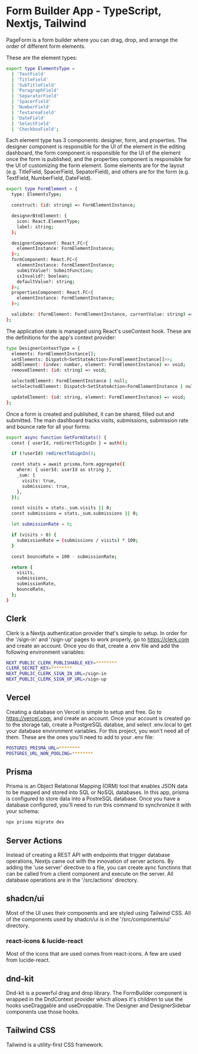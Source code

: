 # Form Builder App - TypeScript, Nextjs, Tailwind

PageForm is a form builder where you can drag, drop, and arrange the order of different form elements. 

These are the element types:

```bash
export type ElementsType =
  | 'TextField'
  | 'TitleField'
  | 'SubTitleField'
  | 'ParagraphField'
  | 'SeparatorField'
  | 'SpacerField'
  | 'NumberField'
  | 'TextareaField'
  | 'DateField'
  | 'SelectField'
  | 'CheckboxField';
```

Each element type has 3 components: designer, form, and properties. The designer component is responsible for the UI of the element in the editing dashboard, the form component is responsible for the UI of the element once the form is published, and the properties component is responsible for the UI of customizing the form element. Some elements are for the layout (e.g. TitleField, SpacerField, SepatorField), and others are for the form (e.g. TextField, NumberField, DateField). 

```bash
export type FormElement = {
  type: ElementsType;

  construct: (id: string) => FormElementInstance;

  designerBtnElement: {
    icon: React.ElementType;
    label: string;
  };

  designerComponent: React.FC<{
    elementInstance: FormElementInstance;
  }>;
  formComponent: React.FC<{
    elementInstance: FormElementInstance;
    submitValue?: SubmitFunction;
    isInvalid?: boolean;
    defaultValue?: string;
  }>;
  propertiesComponent: React.FC<{
    elementInstance: FormElementInstance;
  }>;

  validate: (formElement: FormElementInstance, currentValue: string) => boolean;
};
```

The application state is managed using React's useContext hook. These are the definitions for the app's context provider:

```bash
type DesignerContextType = {
  elements: FormElementInstance[];
  setElements: Dispatch<SetStateAction<FormElementInstance[]>>;
  addElement: (index: number, element: FormElementInstance) => void;
  removeElement: (id: string) => void;

  selectedElement: FormElementInstance | null;
  setSelectedElement: Dispatch<SetStateAction<FormElementInstance | null>>;

  updateElement: (id: string, element: FormElementInstance) => void;
};
```

Once a form is created and published, it can be shared, filled out and submitted. The main dashboard tracks visits, submissions, submission rate and bounce rate for all your forms:

```bash
export async function GetFormStats() {
  const { userId, redirectToSignIn } = auth();

  if (!userId) redirectToSignIn();

  const stats = await prisma.form.aggregate({
    where: { userId: userId as string },
    _sum: {
      visits: true,
      submissions: true,
    },
  });

  const visits = stats._sum.visits || 0;
  const submissions = stats._sum.submissions || 0;

  let submissionRate = 0;

  if (visits > 0) {
    submissionRate = (submissions / visits) * 100;
  }

  const bounceRate = 100 - submissionRate;

  return {
    visits,
    submissions,
    submissionRate,
    bounceRate,
  };
}
```


## Clerk

Clerk is a Nextjs authentication provider that's simple to setup. In order for the '/sign-in' and '/sign-up' pages to work properly, go to https://clerk.com and create an account. Once you do that, create a .env file and add the following environment variables:

```bash
NEXT_PUBLIC_CLERK_PUBLISHABLE_KEY=********
CLERK_SECRET_KEY=********
NEXT_PUBLIC_CLERK_SIGN_IN_URL=/sign-in
NEXT_PUBLIC_CLERK_SIGN_UP_URL=/sign-up
```

## Vercel

Creating a database on Vercel is simple to setup and free. Go to https://vercel.com, and create an account. Once your account is created go to the storage tab, create a PostgreSQL databse, and select .env.local to get your database environment variables. For this project, you won't need all of them. These are the ones you'll need to add to your .env file:

```bash
POSTGRES_PRISMA_URL=********
POSTGRES_URL_NON_POOLING=********
```

## Prisma

Prisma is an Object Relational Mapping (ORM) tool that enables JSON data to be mapped and stored into SQL or NoSQL databases. In this app, prisma is configured to store data into a PostreSQL database. Once you have a database configured, you'll need to run this command to synchronize it with your schema:

```bash
npx prisma migrate dev
```

## Server Actions

Instead of creating a REST API with endpoints that trigger database operations, Nextjs came out with the innovation of server actions. By adding the 'use server' directive to a file, you can create aync functions that can be called from a client component and execute on the server. All database operations are in the '/src/actions' directory.

## shadcn/ui

Most of the UI uses their components and are styled using Tailwind CSS. All of the components used by shadcn/ui is in the '/src/components/ui' directory.

### react-icons & lucide-react

Most of the icons that are used comes from react-icons. A few are used from lucide-react.


## dnd-kit

Dnd-kit is a powerful drag and drop library. The FormBuilder component is wrapped in the DndContext provider which allows it's children to use the hooks useDraggable and useDroppable. The Designer and DesignerSidebar components use those hooks.

## Tailwind CSS

Tailwind is a utility-first CSS framework.
